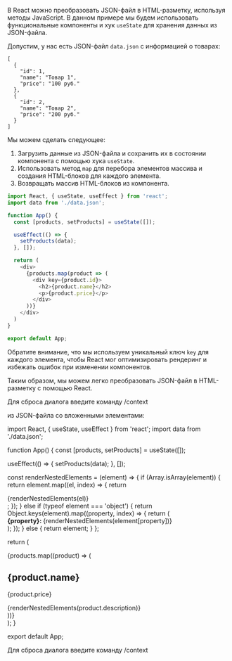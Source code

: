 В React можно преобразовать JSON-файл в HTML-разметку, используя методы JavaScript. В данном примере мы будем использовать функциональные компоненты и хук `useState` для хранения данных из JSON-файла.

Допустим, у нас есть JSON-файл `data.json` с информацией о товарах:

```
[
  {
    "id": 1,
    "name": "Товар 1",
    "price": "100 руб."
  },
  {
    "id": 2,
    "name": "Товар 2",
    "price": "200 руб."
  }
]
```

Мы можем сделать следующее:

1. Загрузить данные из JSON-файла и сохранить их в состоянии компонента с помощью хука `useState`.
2. Использовать метод `map` для перебора элементов массива и создания HTML-блоков для каждого элемента.
3. Возвращать массив HTML-блоков из компонента.

```javascript
import React, { useState, useEffect } from 'react';
import data from './data.json';

function App() {
  const [products, setProducts] = useState([]);

  useEffect(() => {
    setProducts(data);
  }, []);

  return (
    <div>
      {products.map(product => (
        <div key={product.id}>
          <h2>{product.name}</h2>
          <p>{product.price}</p>
        </div>
      ))}
    </div>
  )
}

export default App;
```

Обратите внимание, что мы используем уникальный ключ `key` для каждого элемента, чтобы React мог оптимизировать рендеринг и избежать ошибок при изменении компонентов.

Таким образом, мы можем легко преобразовать JSON-файл в HTML-разметку с помощью React.

Для сброса диалога введите команду /context




из JSON-файла со вложенными элементами:

import React, { useState, useEffect } from 'react';
import data from './data.json';

function App() {
  const [products, setProducts] = useState([]);

  useEffect(() => {
    setProducts(data);
  }, []);

  const renderNestedElements = (element) => {
    if (Array.isArray(element)) {
      return element.map((el, index) => {
        return <div key={index}>{renderNestedElements(el)}</div>;
      });
    } else if (typeof element === 'object') {
      return Object.keys(element).map((property, index) => {
        return (
          <div key={index}>
            <strong>{property}: </strong>
            {renderNestedElements(element[property])}
          </div>
        );
      });
    } else {
      return element;
    }
  };

  return (
    <div>
      {products.map((product) => (
        <div key={product.id}>
          <h2>{product.name}</h2>
          <p>{product.price}</p>
          <div>{renderNestedElements(product.description)}</div>
        </div>
      ))}
    </div>
  );
}

export default App;

Для сброса диалога введите команду /context
